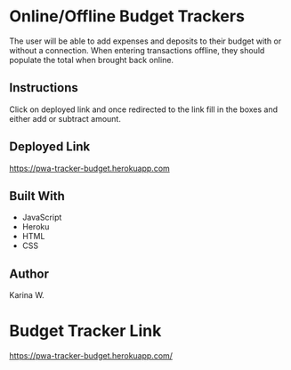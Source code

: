 # Online/Offline Budget Trackers

The user will be able to add expenses and deposits to their budget with or without a connection. When entering transactions offline, they should populate the total when brought back online.

## Instructions
Click on deployed link and once redirected to the link fill in the boxes and either add or subtract amount.

## Deployed Link 
https://pwa-tracker-budget.herokuapp.com

## Built With
- JavaScript
- Heroku
- HTML
- CSS

## Author
Karina W.

# Budget Tracker Link
https://pwa-tracker-budget.herokuapp.com/


